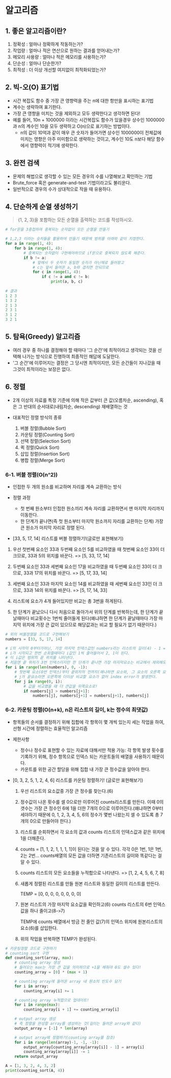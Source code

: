 # 알고리즘



## 1. 좋은 알고리즘이란?

1. 정확성 : 얼마나 정확하게 작동하는가?
2. 작업량 : 얼마나 적은 연산으로 원하는 결과를 얻어내는가?
3. 메모리 사용량 : 얼마나 적은 메모리를 사용하는가?
4. 단순성 : 얼마나 단순한가?
5. 최적성 : 더 이상 개선할 여지없이 최적화되었는가?



## 2. 빅-오(O) 표기법

- 시간 복잡도 함수 중 가장 큰 영향력을 주는 n에 대한 항만을 표시하는 표기법
- 계수는 생략하여 표기한다.
- 가장 큰 영향을 미치는 것을 제외하고 모두 생략한다고 생각하면 된다!
- 예를 들어, 10n + 1000000 이라는 시간복잡도 함수가 있을경우 상수인 1000000과 n의 계수인 10을 모두 생략하고 O(n)으로 표기하는 방법이다.
  - n의 값이 10억과 같이 매우 큰 숫자가 들어가면 상수인 1000000이 전체값에 미치는 영향은 아주 미미함으로 생략하는 것이고, 계수인 10도 n보다 해당 함수에서 영향력이 적기에 생략한다.



## 3. 완전 검색

- 문제의 해법으로 생각할 수 있는 모든 경우의 수를 나열해보고 확인하는 기법
- Brute_force 혹은 generate-and-test 기법이라고도 불리운다.
- 일반적으로 경우의 수가 상대적으로 작을 때 유용하다.



## 4. 단순하게 순열 생성하기

> {1, 2, 3}을 포함하는 모든 순열을 출력하는 코드를 작성하시오.

```python
# for문을 3중첩하여 중복되는 숫자없이 모든 순열을 만들기

# 1,2,3 이라는 숫자들을 활용하여 만들기 때문에 범위를 아래와 같이 지정한다.
for a in range(1, 4):
    for b in range(1, 4):
        # 중복되는 숫자없이 구현해야하므로 if문으로 중복되지 않도록 해준다.
        if b != a:
            # 앞에서 두 숫자가 동일한 숫자가 아닌채로 들어왔고
            # c는 앞서 들어온 a, b와 겹치면 안되므로
            for c in range(1, 4):
                if c != a and c != b:
                    print(a, b, c)
                    
# 결과
1 2 3
1 3 2
2 1 3
2 3 1
3 1 2
3 2 1
```



## 5. 탐욕(Greedy) 알고리즘

- 여러 경우 중 하나를 결정해야 할 때마다 '그 순간'에 최적이라고 생각되는 것을 선택해 나가는 방식으로 진행하여 최종적인 해답에 도달한다.
- '그 순간'에 이루어지는 결정은 그 당시엔 최적이지만, 모든 순간들이 지나갔을 때 그것이 최적이라는 보장은 없다.



## 6. 정렬

- 2개 이상의 자료를 특정 기준에 의해 작은 값부터 큰 값(오름차순, ascending), 혹은 그 반대의 순서대로(내림차순, descending) 재배열하는 것

- 대표적인 정렬 방식의 종류
  1. 버블 정렬(Bubble Sort)
  2. 카운팅 정렬(Counting Sort)
  3. 선택 정렬(Selection Sort)
  4. 퀵 정렬(Quick Sort)
  5. 삽입 정렬(Insertion Sort)
  6. 병합 정렬(Merge Sort)



### 6-1. 버블 정렬(O(n^2))

- 인접한 두 개의 원소를 비교하며 자리를 계속 교환하는 방식

- 정렬 과정

  - 첫 번째 원소부터 인접한 원소끼리 계속 자리를 교환하면서 맨 마지막 자리까지 이동한다.
  - 한 단계가 끝나면(즉 첫 원소부터 마지막 원소까지 자리를 교환하는 단계) 가장 큰 원소가 마지막 자리로 정렬 된다.

-  [33, 5, 17, 14] 리스트를 버블 정렬하기!(글로만 표현해보기)

  1. 우선 첫번째 요소인 33과 두번째 요소인 5를 비교하였을 때 첫번째 요소인 33이 더 크므로, 33과 5의 위치를 바꾼다. => [5, 33, 17, 14]

  2. 두번째 요소인 33과 세번째 요소인 17을 비교하였을 때 두번째 요소인 33이 더 크므로, 33과 17의 위치를 바꾼다. => [5, 17, 33, 14]
  3. 세번째 요소인 33과 마지막 요소인 14를 비교하였을 때 세번째 요소인 33인 더 크므로, 33과 14의 위치를 바꾼다. => [5, 17, 14, 33]
  4. 리스트에 요소가 4개 들어있지만 비교는 총 3번을 하게된다.
  5. 한 단계가 끝났으니 다시 처음으로 돌아가서 위의 단계를 반복하는데, 한 단계가 끝날때마다 비교횟수는 1번씩 줄어들게 된다(왜냐하면 한 단계가 끝날때마다 가장 마지막 위치에 가장 큰 값이 있으므로 해당값과는 비교 할 필요가 없기 때문이다.)

```python
# 위의 버블정렬을 코드로 구현해보기
numbers = [33, 5, 17, 14]

# i의 시작이 0부터가아닌, 가장 마지막 인덱스값인 numbers라는 리스트의 길이(4) - 1 = 3부터
# i가 시작되고 한번 순회할때마다 i값인 1씩 줄어들어서 2, 1이 된다.
# 이 i값은 범위의 끝 위치를 나타낸다.
# 처음엔 끝 위치가 3번 인덱스이지만 한 단계가 끝나면 가장 마지막요소는 비교에서 제외해도 되기때문에(이미 제일 큰 값이 마지막에 있으니 비교할 필요가 없다) 2번 인덱스, 그 다음 단계가 끝나면 1번 인덱스로!
for i in range(len(numbers), 0, -1):
    # 첫번째 요소(0번 인덱스)부터 끝위치의 전까지(왜냐하면 요소와, 그 요소의 오른쪽 요소를 비교함으로)
    # j가 끝요소라면 오른쪽에 더이상 비교할 요소가 없어 index error가 발생한다.
    for j in range(0, i):
        # 값을 비교했을 때 더 큰값을 뒤쪽요소로!
        if numbers[j] > numbers[j+1]:
            numbers[j], numbers[j+1] = numbers[j+1], numbers[j]
```



### 6-2. 카운팅 정렬(O(n+k), n은 리스트의 길이, k는 정수의 최댓값)

- 항목들의 순서를 결정하기 위해 집합에 각 항목이 몇 개씩 있는지 세는 작업을 하여, 선형 시간에 정렬하는 효율적인 알고리즘

- 제한사항

  - 정수나 정수로 표현할 수 있는 자료에 대해서만 적용 가능: 각 항목 발생 횟수를 기록하기 위해, 정수 항목으로 인덱스 되는 카운트들의 배열을 사용하기 때문이다.
  - 카운트를 위한 공간 할당을 위해 집합 내 가장 큰 정수값을 알아야 한다.

- [0, 3, 2, 5, 1, 2, 4, 6] 리스트를 카운팅 정렬하기! (글로만 표현해보기)

  1. 우선 리스트의 요소값중 가장 큰 정수를 찾는다.(6)

  2. 정수값이 나온 횟수를 셀 0으로만 이루어진 counts리스트를 만든다. 이때 0의 갯수는 가장 큰 정수인 6에 1을 더한 7개의 0으로 이루어진다.(왜냐하면 0부터 세야하기 때문에 0, 1, 2, 3, 4, 5, 6의 정수가 몇번 나왔는지 셀 수 있도록 총 7개의 0으로 만들어야 한다.)

  3. 리스트를 순회하면서 각 요소의 값과 counts 리스트의 인덱스값과 같은 위치에 1을 더해준다.

  4. counts = [1, 1, 2, 1, 1, 1, 1]이 된다는 것을 알 수 있다. 각각 0은 1번, 1은 1번, 2는 2번... counts배열의 모든 값을 더하면 기존리스트의 길이와 똑같다는 걸 알 수 있다.

  5.  counts 리스트의 모든 요소들을 누적합으로 나타낸다. => [1, 2, 4, 5, 6, 7, 8]

  6. 새롭게 정렬된 리스트를 만들 원본 리스트와 동일한 길이의 리스트를 만든다. 

     TEMP = [0, 0, 0, 0, 0, 0, 0, 0]

  7. 원본 리스트의 가장 마지막 요소값을 확인하고(6) counts 리스트의 6번 인덱스 값을 하나 줄이고(8->7) 

     TEMP에 counts 배열에서 방금 전 줄인 값(7)의 인덱스 위치에 원본리스트의 요소(6)를 삽입한다.

  8. 위의 작업을 반복하면 TEMP가 완성된다.

```python
# 카운팅정렬 코드로 구현하기
# counting sort 구현
def counting_sort(array, max):
    # counting array 생성
    # 들어오는 max는 가장 큰 값을 의미하므로 +1을 해줘야 0도 셀수 있다!
    counting_array = [0] * (max + 1)

    # counting array에 들어온 array 내 원소의 빈도수 담기
    for i in array:
        counting_array[i] += 1

    # counting array 누적합으로 업데이트!
    for i in range(max):
        counting_array[i + 1] += counting_array[i]

    # output array 생성
    # 즉 정렬을 완성할 array를 생성하는 것(길이는 들어온 array와 같다)
    output_array = [-1] * len(array)

    # output array에 정렬하기(counting array를 참조)
    for i in range(len(array)-1, -1, -1):
        output_array[counting_array[array[i]] - 1] = array[i]
        counting_array[array[i]] -= 1
    return output_array

A = [1, 3, 2, 4, 3, 2]
print(counting_sort(A, 4))
```



